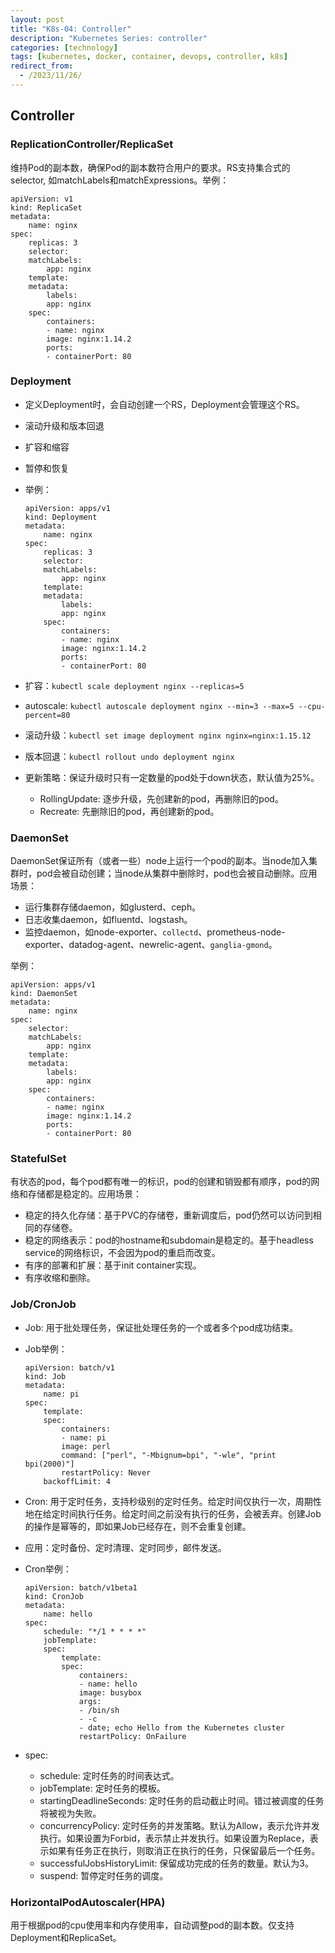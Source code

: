 ```yaml
---
layout: post
title: "K8s-04: Controller"
description: "Kubernetes Series: controller"
categories: [technology]
tags: [kubernetes, docker, container, devops, controller, k8s]
redirect_from:
  - /2023/11/26/
---
```


## Controller

### ReplicationController/ReplicaSet

维持Pod的副本数，确保Pod的副本数符合用户的要求。RS支持集合式的selector, 如matchLabels和matchExpressions。举例：

```
apiVersion: v1
kind: ReplicaSet
metadata:
    name: nginx
spec:
    replicas: 3
    selector:
    matchLabels:
        app: nginx
    template:
    metadata:
        labels:
        app: nginx
    spec:
        containers:
        - name: nginx
        image: nginx:1.14.2
        ports:
        - containerPort: 80
```

### Deployment

- 定义Deployment时，会自动创建一个RS，Deployment会管理这个RS。

- 滚动升级和版本回退

- 扩容和缩容

- 暂停和恢复

- 举例：
    ```
    apiVersion: apps/v1
    kind: Deployment
    metadata:
        name: nginx
    spec:
        replicas: 3
        selector:
        matchLabels:
            app: nginx
        template:
        metadata:
            labels:
            app: nginx
        spec:
            containers:
            - name: nginx
            image: nginx:1.14.2
            ports:
            - containerPort: 80
    ```

- 扩容：`kubectl scale deployment nginx --replicas=5`

- autoscale: `kubectl autoscale deployment nginx --min=3 --max=5 --cpu-percent=80`

- 滚动升级：`kubectl set image deployment nginx nginx=nginx:1.15.12`

- 版本回退：`kubectl rollout undo deployment nginx`

- 更新策略：保证升级时只有一定数量的pod处于down状态，默认值为25%。

  - RollingUpdate: 逐步升级，先创建新的pod，再删除旧的pod。
  - Recreate: 先删除旧的pod，再创建新的pod。

### DaemonSet

DaemonSet保证所有（或者一些）node上运行一个pod的副本。当node加入集群时，pod会被自动创建；当node从集群中删除时，pod也会被自动删除。应用场景：

  - 运行集群存储daemon，如glusterd、ceph。
  - 日志收集daemon，如fluentd、logstash。
  - 监控daemon，如node-exporter、`collectd`、prometheus-node-exporter、datadog-agent、newrelic-agent、`ganglia-gmond`。

举例：
```
apiVersion: apps/v1
kind: DaemonSet
metadata:
    name: nginx
spec:
    selector:
    matchLabels:
        app: nginx
    template:
    metadata:
        labels:
        app: nginx
    spec:
        containers:
        - name: nginx
        image: nginx:1.14.2
        ports:
        - containerPort: 80
```

### StatefulSet

有状态的pod，每个pod都有唯一的标识，pod的创建和销毁都有顺序，pod的网络和存储都是稳定的。应用场景：

  - 稳定的持久化存储：基于PVC的存储卷，重新调度后，pod仍然可以访问到相同的存储卷。
  - 稳定的网络表示：pod的hostname和subdomain是稳定的。基于headless service的网络标识，不会因为pod的重启而改变。
  - 有序的部署和扩展：基于init container实现。
  - 有序收缩和删除。

### Job/CronJob

  - Job: 用于批处理任务，保证批处理任务的一个或者多个pod成功结束。

  - Job举例：
    ```
    apiVersion: batch/v1
    kind: Job
    metadata:
        name: pi
    spec:
        template:
        spec:
            containers:
            - name: pi
            image: perl
            command: ["perl", "-Mbignum=bpi", "-wle", "print bpi(2000)"]
            restartPolicy: Never
        backoffLimit: 4
    ```
  - Cron: 用于定时任务，支持秒级别的定时任务。给定时间仅执行一次，周期性地在给定时间执行任务。给定时间之前没有执行的任务，会被丢弃。创建Job的操作是幂等的，即如果Job已经存在，则不会重复创建。

  - 应用：定时备份、定时清理、定时同步，邮件发送。

  - Cron举例：
    ```
    apiVersion: batch/v1beta1
    kind: CronJob
    metadata:
        name: hello
    spec:
        schedule: "*/1 * * * *"
        jobTemplate:
        spec:
            template:
            spec:
                containers:
                - name: hello
                image: busybox
                args:
                - /bin/sh
                - -c
                - date; echo Hello from the Kubernetes cluster
                restartPolicy: OnFailure
    ```

  - spec:

    - schedule: 定时任务的时间表达式。
    - jobTemplate: 定时任务的模板。
    - startingDeadlineSeconds: 定时任务的启动截止时间。错过被调度的任务将被视为失败。
    - concurrencyPolicy: 定时任务的并发策略。默认为Allow，表示允许并发执行。如果设置为Forbid，表示禁止并发执行。如果设置为Replace，表示如果有任务正在执行，则取消正在执行的任务，只保留最后一个任务。
    - successfulJobsHistoryLimit: 保留成功完成的任务的数量。默认为3。
    - suspend: 暂停定时任务的调度。

### HorizontalPodAutoscaler(HPA)

用于根据pod的cpu使用率和内存使用率，自动调整pod的副本数。仅支持Deployment和ReplicaSet。